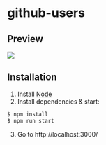 # github-users

## Preview

![](https://i.imgur.com/DBgWsUD.gif)

## Installation

1. Install [Node](https://nodejs.org/en/)
2. Install dependencies & start:

```bash
$ npm install
$ npm run start
```

3. Go to http://localhost:3000/

